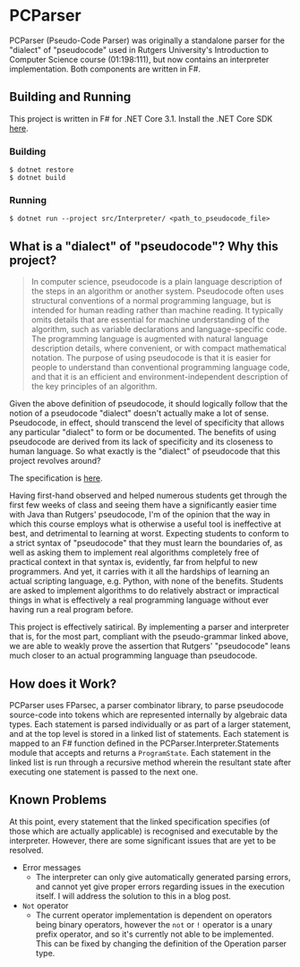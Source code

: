 # PCParser

PCParser (Pseudo-Code Parser) was originally a standalone parser for the "dialect" of "pseudocode" used in
Rutgers University's Introduction to Computer Science course (01:198:111), but now contains an interpreter
implementation. Both components are written in F#.

## Building and Running

This project is written in F# for .NET Core 3.1. Install the .NET Core SDK [here](https://dotnet.microsoft.com/download).

### Building

```
$ dotnet restore
$ dotnet build
```

### Running

```
$ dotnet run --project src/Interpreter/ <path_to_pseudocode_file>
```

## What is a "dialect" of "pseudocode"? Why this project?

> In computer science, pseudocode is a plain language description of the steps in an algorithm or another system. Pseudocode often uses structural conventions of a normal programming language, but is intended for human reading rather than machine reading. It typically omits details that are essential for machine understanding of the algorithm, such as variable declarations and language-specific code. The programming language is augmented with natural language description details, where convenient, or with compact mathematical notation. The purpose of using pseudocode is that it is easier for people to understand than conventional programming language code, and that it is an efficient and environment-independent description of the key principles of an algorithm.

Given the above definition of pseudocode, it should logically follow that the notion of a pseudocode "dialect" doesn't
actually make a lot of sense. Pseudocode, in effect, should transcend the level of specificity that allows any particular
"dialect" to form or be documented. The benefits of using pseudocode are derived from its lack of specificity and its
closeness to human language. So what exactly is the "dialect" of pseudocode that this project revolves around?

The specification is [here](https://pdfhost.io/v/fwoMj~vWD_Rutgers_01198111_Pseudocode_Reference_Sheet_2020.pdf).

Having first-hand observed and helped numerous students get through the first
few weeks of class and seeing them have a significantly easier time with Java than Rutgers' pseudocode, I'm of the
opinion that the way in which this course employs what is otherwise a useful tool is ineffective at best, and
detrimental to learning at worst. Expecting students to conform to a strict syntax of "pseudocode" that they must
learn the boundaries of, as well as asking them to implement real algorithms completely free of practical context
in that syntax is, evidently, far from helpful to new programmers. And yet, it carries with it all the hardships
of learning an actual scripting language, e.g. Python, with none of the benefits. Students are asked to implement
algorithms to do relatively abstract or impractical things in what is effectively a real programming language without
ever having run a real program before.

This project is effectively satirical. By implementing a parser and interpreter that is, for the most part,
compliant with the pseudo-grammar linked above, we are able to weakly prove the assertion that Rutgers'
"pseudocode" leans much closer to an actual programming language than pseudocode.

## How does it Work?

PCParser uses FParsec, a parser combinator library, to parse pseudocode source-code into tokens which are
represented internally by algebraic data types. Each statement is parsed individually or as part of a larger
statement, and at the top level is stored in a linked list of statements. Each statement is mapped to an F#
function defined in the PCParser.Interpreter.Statements module that accepts and returns a `ProgramState`.
Each statement in the linked list is run through a recursive method wherein the resultant state after executing
one statement is passed to the next one.

## Known Problems

At this point, every statement that the linked specification specifies (of those which are actually applicable)
is recognised and executable by the interpreter. However, there are some significant issues that are yet to be resolved.

* Error messages
    - The interpreter can only give automatically generated parsing errors, and cannot yet give proper errors regarding
    issues in the execution itself. I will address the solution to this in a blog post.
* `Not` operator
    - The current operator implementation is dependent on operators being binary operators, however the `not` or `!`
    operator is a unary prefix operator, and so it's currently not able to be implemented. This can be fixed by changing
    the definition of the Operation parser type.